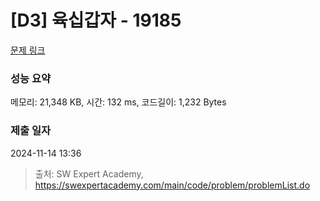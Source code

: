 # [D3] 육십갑자 - 19185 

[문제 링크](https://swexpertacademy.com/main/code/problem/problemDetail.do?contestProbId=AYzIZNkq-v4DFAQ9) 

### 성능 요약

메모리: 21,348 KB, 시간: 132 ms, 코드길이: 1,232 Bytes

### 제출 일자

2024-11-14 13:36



> 출처: SW Expert Academy, https://swexpertacademy.com/main/code/problem/problemList.do